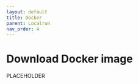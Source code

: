 ```yaml
---
layout: default
title: Docker
parent: Localrun
nav_order: 4
---
```


# Download Docker image

PLACEHOLDER
